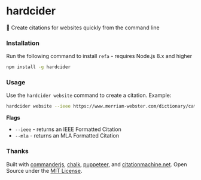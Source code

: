 # hardcider
:beer: Create citations for websites quickly from the command line

### Installation
Run the following command to install `refa` - requires Node.js 8.x and higher

```bash
npm install -g hardcider
```

### Usage
Use the `hardcider website` command to create a citation. Example:

```bash
hardcider website --ieee https://www.merriam-webster.com/dictionary/cat
```

**Flags**

- `--ieee` - returns an IEEE Formatted Citation
- `--mla` - returns an MLA Formatted Citation

### Thanks

Built with [commanderjs](https://github.com/tj/commander.js/), [chalk](https://github.com/chalk/chalk), [puppeteer](https://github.com/GoogleChrome/puppeteer/), and [citationmachine.net](http://www.citationmachine.net/). Open Source under the [MIT License](https://opensource.org/licenses/MIT).